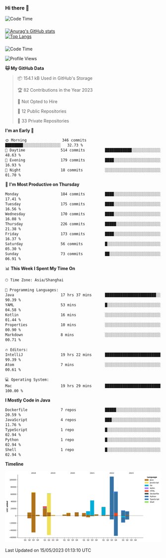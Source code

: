 ### Hi there 👋 

![Code Time](https://img.shields.io/endpoint?style=flat&url=https://codetime-api.datreks.com/badge/1061?logoColor=white%26project=%26recentMS=0%26showProject=false)

<!--
**Muyiafan/Muyiafan** is a ✨ _special_ ✨ repository because its `README.md` (this file) appears on your GitHub profile.

Here are some ideas to get you started:

- 🔭 I’m currently working on ...
- 🌱 I’m currently learning ...
- 👯 I’m looking to collaborate on ...
- 🤔 I’m looking for help with ...
- 💬 Ask me about ...
- 📫 How to reach me: ...
- 😄 Pronouns: ...
- ⚡ Fun fact: ...
-->

### 

[![Anurag's GitHub stats](https://github-readme-stats.vercel.app/api?username=Muyiafan)](https://github.com/anuraghazra/github-readme-stats)
<br>
[![Top Langs](https://github-readme-stats.vercel.app/api/top-langs/?username=Muyiafan)](https://github.com/anuraghazra/github-readme-stats)

### 

<!--START_SECTION:waka-->
![Code Time](http://img.shields.io/badge/Code%20Time-5%2C772%20hrs%2054%20mins-blue)

![Profile Views](http://img.shields.io/badge/Profile%20Views-0-blue)

**🐱 My GitHub Data** 

> 📦 154.1 kB Used in GitHub's Storage 
 > 
> 🏆 82 Contributions in the Year 2023
 > 
> 🚫 Not Opted to Hire
 > 
> 📜 12 Public Repositories 
 > 
> 🔑 33 Private Repositories 
 > 
**I'm an Early 🐤** 

```text
🌞 Morning                346 commits         ████████░░░░░░░░░░░░░░░░░   32.73 % 
🌆 Daytime                514 commits         ████████████░░░░░░░░░░░░░   48.63 % 
🌃 Evening                179 commits         ████░░░░░░░░░░░░░░░░░░░░░   16.93 % 
🌙 Night                  18 commits          ░░░░░░░░░░░░░░░░░░░░░░░░░   01.70 % 
```
📅 **I'm Most Productive on Thursday** 

```text
Monday                   184 commits         ████░░░░░░░░░░░░░░░░░░░░░   17.41 % 
Tuesday                  175 commits         ████░░░░░░░░░░░░░░░░░░░░░   16.56 % 
Wednesday                170 commits         ████░░░░░░░░░░░░░░░░░░░░░   16.08 % 
Thursday                 226 commits         █████░░░░░░░░░░░░░░░░░░░░   21.38 % 
Friday                   173 commits         ████░░░░░░░░░░░░░░░░░░░░░   16.37 % 
Saturday                 56 commits          █░░░░░░░░░░░░░░░░░░░░░░░░   05.30 % 
Sunday                   73 commits          ██░░░░░░░░░░░░░░░░░░░░░░░   06.91 % 
```


📊 **This Week I Spent My Time On** 

```text
🕑︎ Time Zone: Asia/Shanghai

💬 Programming Languages: 
Java                     17 hrs 37 mins      ███████████████████████░░   90.39 % 
YAML                     53 mins             █░░░░░░░░░░░░░░░░░░░░░░░░   04.58 % 
Kotlin                   16 mins             ░░░░░░░░░░░░░░░░░░░░░░░░░   01.44 % 
Properties               10 mins             ░░░░░░░░░░░░░░░░░░░░░░░░░   00.90 % 
Markdown                 8 mins              ░░░░░░░░░░░░░░░░░░░░░░░░░   00.71 % 

🔥 Editors: 
IntelliJ                 19 hrs 22 mins      █████████████████████████   99.39 % 
Atom                     7 mins              ░░░░░░░░░░░░░░░░░░░░░░░░░   00.61 % 

💻 Operating System: 
Mac                      19 hrs 29 mins      █████████████████████████   100.00 % 
```

**I Mostly Code in Java** 

```text
Dockerfile               7 repos             █████░░░░░░░░░░░░░░░░░░░░   20.59 % 
JavaScript               4 repos             ███░░░░░░░░░░░░░░░░░░░░░░   11.76 % 
TypeScript               1 repo              █░░░░░░░░░░░░░░░░░░░░░░░░   02.94 % 
Python                   1 repo              █░░░░░░░░░░░░░░░░░░░░░░░░   02.94 % 
Shell                    1 repo              █░░░░░░░░░░░░░░░░░░░░░░░░   02.94 % 
```



**Timeline**

![Lines of Code chart](https://raw.githubusercontent.com/Muyiafan/Muyiafan/main/assets/bar_graph.png)


 Last Updated on 15/05/2023 01:13:10 UTC
<!--END_SECTION:waka-->
